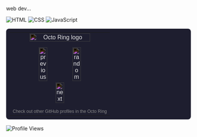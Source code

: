 web dev...

![HTML](https://img.shields.io/badge/HTML-239120?style=for-the-badge&logo=html5&logoColor=white)
![CSS](https://img.shields.io/badge/CSS-264de4?style=for-the-badge&logo=css3&logoColor=white)
![JavaScript](https://img.shields.io/badge/JavaScript-323330?style=for-the-badge&logo=javascript&logoColor=F7DF1E)

<table style="width:100%; background-color:#1e1e2f; border-radius:8px; padding:10px; font-family:Arial, sans-serif; text-align:center; color:#ffffff;">
  <tbody>
    <tr>
      <td>
        <!-- Top Logo -->
        <a href="https://octo-ring.com/">
          <img src="https://octo-ring.com/static/img/widget/top.png" width="80%" alt="Octo Ring logo" style="filter:invert(1); margin-bottom:10px;">
        </a>
      </td>
    </tr>
    <tr>
      <td>
        <!-- Navigation Buttons -->
        <a href="https://octo-ring.com/p/yohoxxz/prev">
          <img src="https://octo-ring.com/static/img/widget/prev.png" width="30%" alt="previous" title="Previous Profile" style="filter:invert(1); margin:0 5px;">
        </a>
        <a href="https://octo-ring.com/p/yohoxxz/random">
          <img src="https://octo-ring.com/static/img/widget/random.png" width="30%" alt="random" title="Random Profile" style="filter:invert(1); margin:0 5px;">
        </a>
        <a href="https://octo-ring.com/p/yohoxxz/next">
          <img src="https://octo-ring.com/static/img/widget/next.png" width="30%" alt="next" title="Next Profile" style="filter:invert(1); margin:0 5px;">
        </a>
      </td>
    </tr>
    <tr>
      <td>
        <!-- Bottom Text -->
        <a href="https://octo-ring.com/" style="text-decoration:none; color:#8a8a8a; font-size:12px; margin-top:10px; display:inline-block;">
          Check out other GitHub profiles in the Octo Ring
        </a>
      </td>
    </tr>
  </tbody>
</table>



![Profile Views](https://komarev.com/ghpvc/?username=yohoxxz&color=black)
